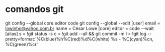 # comandos git 
git config --global core.editor code
git config --global --edit
[user]
	email = lowinho@yahoo.com.br
	name = César Lowe
[core]
	editor = code --wait
[alias]
	s = !git status -s
	c = !git add --all && git commit -m
	l = !git log --pretty=format:'%C(blue)%h%C(red)%d%C(white) %s - %C(cyan)%cn, %C(green)%cr'